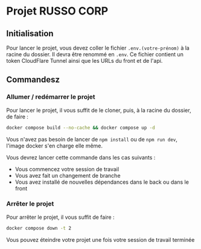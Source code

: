# Projet RUSSO CORP

## Initialisation

Pour lancer le projet, vous devez coller le fichier `.env.(votre-prénom)` à la racine du dossier.
Il devra être renommé en `.env`. Ce fichier contient un token CloudFlare Tunnel ainsi que les URLs du front et de l'api.

## Commandesz

### Allumer / redémarrer le projet
Pour lancer le projet, il vous suffit de le cloner, puis, à la racine du dossier, de faire :
```bash
docker compose build --no-cache && docker compose up -d
```
Vous n'avez pas besoin de lancer de `npm install` ou de `npm run dev`, l'image docker s'en charge elle même. 

Vous devrez lancer cette commande dans les cas suivants : 
- Vous commencez votre session de travail
- Vous avez fait un changement de branche
- Vous avez installé de nouvelles dépendances dans le back ou dans le front

### Arrêter le projet
Pour arrêter le projet, il vous suffit de faire :
```bash
docker compose down -t 2
```
Vous pouvez éteindre votre projet une fois votre session de travail terminée